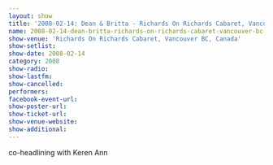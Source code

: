 ```yaml
---
layout: show
title: '2008-02-14: Dean & Britta - Richards On Richards Cabaret, Vancouver BC, Canada'
name: 2008-02-14-dean-britta-richards-on-richards-cabaret-vancouver-bc-canada
show-venue: 'Richards On Richards Cabaret, Vancouver BC, Canada'
show-setlist: 
show-date: 2008-02-14
category: 2008
show-radio: 
show-lastfm: 
show-cancelled: 
performers: 
facebook-event-url: 
show-poster-url: 
show-ticket-url: 
show-venue-website: 
show-additional: 
---
```


co-headlining with Keren Ann